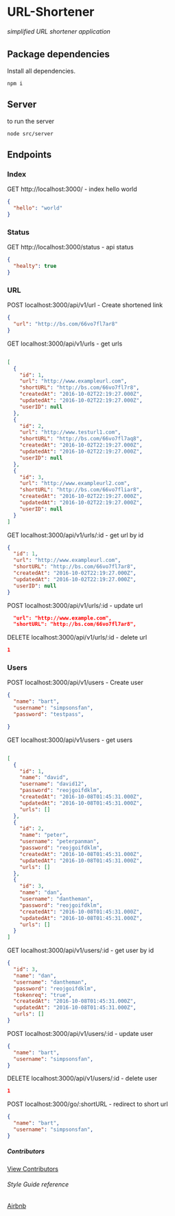 # URL-Shortener

###### simplified URL shortener application

## Package dependencies

Install all dependencies.

```
npm i
```
## Server

to run the server

```
node src/server
```

## Endpoints

### Index

GET http://localhost:3000/ - index hello world

```json
{
  "hello": "world"
}
```
### Status

GET http://localhost:3000/status - api status

```json
{
  "healty": true
}
```

### URL

POST localhost:3000/api/v1/url - Create shortened link

```json
{
  "url": "http://bs.com/66vo7fl7ar8"
}
```

GET localhost:3000/api/v1/urls - get urls

```json

[
  {
    "id": 1,
    "url": "http://www.exampleurl.com",
    "shortURL": "http://bs.com/66vo7fl7r8",
    "createdAt": "2016-10-02T22:19:27.000Z",
    "updatedAt": "2016-10-02T22:19:27.000Z",
    "userID": null
  },
  {
    "id": 2,
    "url": "http://www.testurl1.com",
    "shortURL": "http://bs.com/66vo7fl7aq8",
    "createdAt": "2016-10-02T22:19:27.000Z",
    "updatedAt": "2016-10-02T22:19:27.000Z",
    "userID": null
  },
  {
    "id": 3,
    "url": "http://www.exampleurl2.com",
    "shortURL": "http://bs.com/66vo7fliar8",
    "createdAt": "2016-10-02T22:19:27.000Z",
    "updatedAt": "2016-10-02T22:19:27.000Z",
    "userID": null
  }
]
```

GET localhost:3000/api/v1/urls/:id - get url by id

```json
{
  "id": 1,
  "url": "http://www.exampleurl.com",
  "shortURL": "http://bs.com/66vo7fl7ar8",
  "createdAt": "2016-10-02T22:19:27.000Z",
  "updatedAt": "2016-10-02T22:19:27.000Z",
  "userID": null
}
```

POST localhost:3000/api/v1/urls/:id - update url

```json
  "url": "http://www.example.com",
  "shortURL": "http://bs.com/66vo7fl7ar8",
```

DELETE localhost:3000/api/v1/urls/:id - delete url

```json
1
```
### Users

POST localhost:3000/api/v1/users - Create user

```json
{
  "name": "bart",
  "username": "simpsonsfan",
  "password": "testpass",

}
```

GET localhost:3000/api/v1/users - get users

```json

[
  {
    "id": 1,
    "name": "david",
    "username": "david12",
    "password": "reojgoifdklm",
    "createdAt": "2016-10-08T01:45:31.000Z",
    "updatedAt": "2016-10-08T01:45:31.000Z",
    "urls": []
  },
  {
    "id": 2,
    "name": "peter",
    "username": "peterpanman",
    "password": "reojgoifdklm",
    "createdAt": "2016-10-08T01:45:31.000Z",
    "updatedAt": "2016-10-08T01:45:31.000Z",
    "urls": []
  },
  {
    "id": 3,
    "name": "dan",
    "username": "dantheman",
    "password": "reojgoifdklm",
    "createdAt": "2016-10-08T01:45:31.000Z",
    "updatedAt": "2016-10-08T01:45:31.000Z",
    "urls": []
  }
]
```

GET localhost:3000/api/v1/users/:id - get user by id

```json
{
  "id": 3,
  "name": "dan",
  "username": "dantheman",
  "password": "reojgoifdklm",
  "tokenreq": "true",
  "createdAt": "2016-10-08T01:45:31.000Z",
  "updatedAt": "2016-10-08T01:45:31.000Z",
  "urls": []
}
```

POST localhost:3000/api/v1/users/:id - update user

```json
{
  "name": "bart",
  "username": "simpsonsfan",
}
```

DELETE localhost:3000/api/v1/users/:id - delete user

```json
1
```

POST localhost:3000/go/:shortURL - redirect to short url

```json
{
  "name": "bart",
  "username": "simpsonsfan",
}
```

##### Contributors
[View Contributors](https://github.com/seanedw1/URL-Shortener/graphs/contributors)

###### Style Guide reference
[Airbnb](https://github.com/airbnb/javascript)
